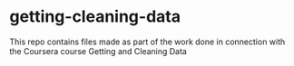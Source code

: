 # getting-cleaning-data
This repo contains files made as part of the work done in connection with the Coursera course Getting and Cleaning Data
